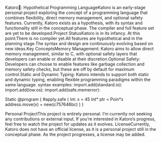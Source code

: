 Katoro🌌: Hypothetical Programming LanguageKatoro is an early-stage personal project exploring the concept of a programming language that combines flexibility, direct memory management, and optional safety features. Currently, Katoro exists as a hypothesis, with its syntax and functionality still in the conceptual phase. The compiler and full feature set are yet to be developed.Project StatusKatoro is in its infancy. At this point:There is no compiler yet.All features are hypothetical and in the planning stage.The syntax and design are continuously evolving based on new ideas.Key ConceptsMemory Management: Katoro aims to allow direct memory management, similar to C, with optional safety layers that developers can enable or disable at their discretion.Optional Safety: Developers can choose to enable features like garbage collection and memory safety checks, but these are off by default for maximum control.Static and Dynamic Typing: Katoro intends to support both static and dynamic typing, enabling flexible programming paradigms within the same language.
syntax examples:
import.add(standard.io):
import.add(low.os):
import.add(safe.memerror):

   Static @program {
   #apply.safe (
   int: x = 45
   Int* ptr = Poin*x 
   address.move(x) = new(c757646bc)
   )
}

Personal ProjectThis project is entirely personal. I’m currently not seeking any contributions or external input. If you’re interested in Katoro’s progress, feel free to watch the project for updates as it evolves.
LicenseCurrently, Katoro does not have an official license, as it is a personal project still in the conceptual phase. As the project progresses, a license may be added.
